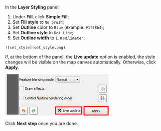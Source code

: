 In the **Layer Styling** panel:

  1. Under **Fill**, click **Simple Fill**;
  2. Set **Fill style** to `No brush`;
  3. Set **Outline** color to `Blue` (example: `#1f78b4`);
  4. Set **Outline style** to `Dot Line`;
  5. Set **Outline width** to `1.0` `Milimeter`;

    ![set_style](set_style.png)

If, at the bottom of the panel, the **Live update** option is enabled,
the style changes will be visible on the map canvas automatically.
Otherwise, click **Apply**.

![live_update_option](live_update_option.png)

Click **Next step** once you are done.